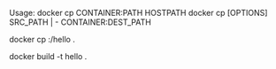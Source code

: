 Usage: docker cp CONTAINER:PATH HOSTPATH
        docker cp [OPTIONS] SRC_PATH | - CONTAINER:DEST_PATH

docker cp <a-hello-world-container>:/hello .

docker build -t hello .
